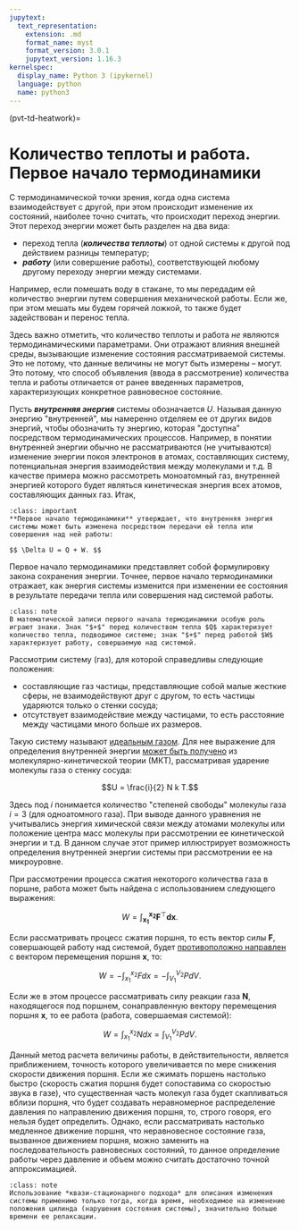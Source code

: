```yaml
---
jupytext:
  text_representation:
    extension: .md
    format_name: myst
    format_version: 3.0.1
    jupytext_version: 1.16.3
kernelspec:
  display_name: Python 3 (ipykernel)
  language: python
  name: python3
---
```


(pvt-td-heatwork)=
# Количество теплоты и работа. Первое начало термодинамики
С термодинамической точки зрения, когда одна система взаимодействует с другой, при этом происходит изменение их состояний, наиболее точно считать, что происходит переход энергии. Этот переход энергии может быть разделен на два вида:
* переход тепла (***количества теплоты***) от одной системы к другой под действием разницы температур;
* ***работу*** (или совершение работы), соответствующей любому другому переходу энергии между системами.


Например, если помешать воду в стакане, то мы передадим ей количество энергии путем совершения механической работы. Если же, при этом мешать мы будем горячей ложкой, то также будет задействован и перенос тепла.


Здесь важно отметить, что количество теплоты и работа *не* являются термодинамическими параметрами. Они отражают влияния внешней среды, вызывающие изменение состояния рассматриваемой системы. Это не потому, что данные величины не могут быть измерены – могут. Это потому, что способ объявления (ввода в рассмотрение) количества тепла и работы отличается от ранее введенных параметров, характеризующих конкретное равновесное состояние.


Пусть ***внутренняя энергия*** системы обозначается $U$. Называя данную энергию "внутренней", мы намеренно отделяем ее от других видов энергий, чтобы обозначить ту энергию, которая "доступна" посредством термодинамических процессов. Например, в понятии внутренней энергии обычно не рассматриваются (не учитываются) изменение энергии покоя электронов в атомах, составляющих систему, потенциальная энергия взаимодействия между молекулами и т.д. В качестве примера можно рассмотреть моноатомный газ, внутренней энергией которого будет являться кинетическая энергия всех атомов, составляющих данных газ. Итак,

<a id='pvt-td-heatwork-firstlaw'></a>
```{admonition} Постулат
:class: important
**Первое начало термодинамики** утверждает, что внутренняя энергия системы может быть изменена посредством передачи ей тепла или совершения над ней работы:

$$ \Delta U = Q + W. $$

```

Первое начало термодинамики представляет собой формулировку закона сохранения энергии. Точнее, первое начало термодинамики отражает, как энергия системы изменится при изменении ее состояния в результате передачи тепла или совершения над системой работы.

```{admonition} NB
:class: note
В математической записи первого начала термодинамики особую роль играют знаки. Знак "$+$" перед количеством тепла $Q$ характеризует количество тепла, подводимое системе; знак "$+$" перед работой $W$ характеризует работу, совершаемую над системой.
```

Рассмотрим систему (газ), для которой справедливы следующие положения:
* составляющие газ частицы, представляющие собой малые жесткие сферы, не взаимодействуют друг с другом, то есть частицы ударяются только о стенки сосуда;
* отсутствует взаимодействие между частицами, то есть расстояние между частицами много больше их размеров.


Такую систему называют [идеальным газом](https://en.wikipedia.org/wiki/Ideal_gas#Classical_thermodynamic_ideal_gas). Для нее выражение для определения внутренней энергии [может быть получено](https://en.wikipedia.org/wiki/Ideal_gas_law#Kinetic_theory) из молекулярно-кинетической теории (МКТ), рассматривая ударение молекулы газа о стенку сосуда:

$$U = \frac{i}{2} N k T.$$

Здесь под $i$ понимается количество "степеней свободы" молекулы газа $i = 3$ (для одноатомного газа). При выводе данного уравнения не учитывались энергия химической связи между атомами молекулы или положение центра масс молекулы при рассмотрении ее кинетической энергии и т.д. В данном случае этот пример иллюстрирует возможность определения внутренней энергии системы при рассмотрении ее на микроуровне.


При рассмотрении процесса сжатия некоторого количества газа в поршне, работа может быть найдена с использованием следующего выражения:

$$ W = \int_{\mathbf{x_1}}^{\mathbf{x_2}} \mathbf{F}^\top \mathbf{dx}. $$

Если рассматривать процесс сжатия поршня, то есть вектор силы $\mathbf{F}$, совершающей работу над системой, будет [противоположно направлен](../../0-Math/0-LAB/LAB-2-VectorOperations.md/#math-lab-vectoroperations-collinearity) с вектором перемещения поршня $\mathbf{x}$, то:

$$ W = - \int_{x_1}^{x_2} F dx = - \int_{V_1}^{V_2} P dV. $$

Если же в этом процессе рассматривать силу реакции газа $\mathbf{N}$, находящегося под поршнем, сонаправленную вектору перемещения поршня $\mathbf{x}$, то ее работа (работа, совершаемая системой):

$$ W = \int_{x_1}^{x_2} N dx = \int_{V_1}^{V_2} P dV. $$

Данный метод расчета величины работы, в действительности, является приближением, точность которого увеличивается по мере снижения скорости движения поршня. Если же сжимать поршень настолько быстро (скорость сжатия поршня будет сопоставима со скоростью звука в газе), что существенная часть молекул газа будет скапливаться вблизи поршня, что будет создавать неравномерное распределение давления по направлению движения поршня, то, строго говоря, его нельзя будет определить. Однако, если рассматривать настолько медленное движение поршня, что неравновесное состояние газа, вызванное движением поршня, можно заменить на последовательность равновесных состояний, то данное определение работы через давление и объем можно считать достаточно точной аппроксимацией.

```{admonition} NB
:class: note
Использование *квази-стационарного подхода* для описания изменения системы применимо только тогда, когда время, необходимое на изменение положения цилинда (нарушения состояния системы), значительно больше времени ее релаксации.
```
